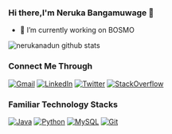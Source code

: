 ### Hi there,I'm Neruka Bangamuwage 👋


- 🔭 I’m currently working on BOSMO

![nerukanadun github stats](https://github-readme-stats.vercel.app/api?username=nerukanadun&show_icons=true&theme=radical)

<!--![Top Languages](https://github-readme-stats.vercel.app/api/top-langs/?username=nerukanadun&layout=compact)-->

### Connect Me Through

[![Gmail](https://img.shields.io/badge/-gmail-%23D14836?style=for-the-badge&logo=Gmail&logoColor=white)](mailto:nerukanadun@gmail.com)
[![LinkedIn](https://img.shields.io/badge/linkedin-%230077B5.svg?style=for-the-badge&logo=LinkedIn&logoColor=white)](https://www.linkedin.com/in/neruka-nadun-173889189/)
[![Twitter](https://img.shields.io/badge/twitter-%231DA1F2.svg?style=for-the-badge&logo=Twitter&logoColor=white)](https://twitter.com/Neruka11)
[![StackOverflow](https://img.shields.io/badge/-stackoverflow-%23808080?style=for-the-badge&logo=Stackoverflow&logoColor=white)](https://stackoverflow.com/users/11920405/neruka)

### Familiar Technology Stacks

[![Java](https://img.shields.io/badge/-Java-%23ED8B00?style=flat&logo=java&logoColor=white)](https://www.java.com/en/)
[![Python](https://img.shields.io/badge/-Python-%2314354C?style=flat&logo=python&logoColor=white)](https://www.python.org/)
[![MySQL](https://img.shields.io/badge/-MySQL-%234479A1?style=flat&logo=MySQL&logoColor=white)](https://www.mysql.com/)
[![Git](https://img.shields.io/badge/-Git-%23F05032?style=flat-square&logo=git&logoColor=%23ffffff)](https://git-scm.com/)
